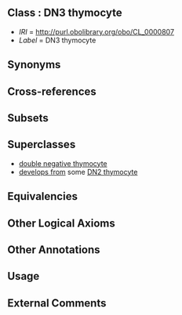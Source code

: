 
## Class : DN3 thymocyte

 * *IRI* = http://purl.obolibrary.org/obo/CL_0000807
 * *Label* = DN3 thymocyte

## Synonyms


## Cross-references


## Subsets


## Superclasses

 * [double negative thymocyte](../../CL/89/CL_0002489.md)
 * [develops from](../../RO/02/RO_0002202.md) some [DN2 thymocyte](../../CL/06/CL_0000806.md)

## Equivalencies


## Other Logical Axioms


## Other Annotations


## Usage


## External Comments

